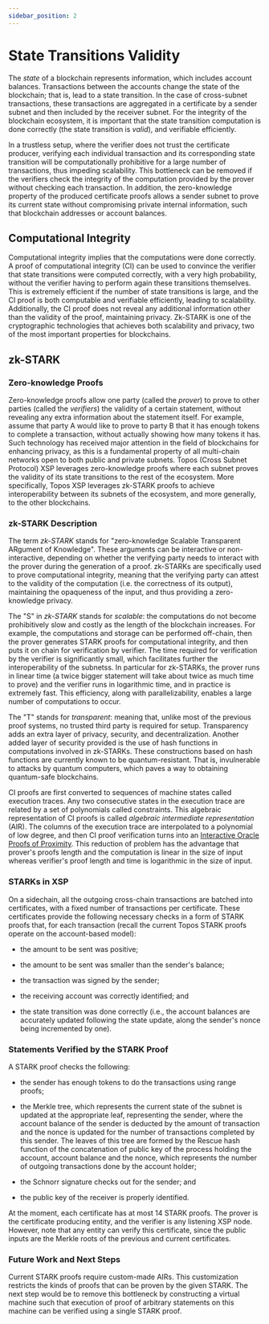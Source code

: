 ```yaml
---
sidebar_position: 2
---
```


# State Transitions Validity

The _state_ of a blockchain represents information, which includes account balances. Transactions between the accounts change the state of the blockchain; that is, lead to a state transition. In the case of cross-subnet transactions, these transactions are aggregated in a certificate by a sender subnet and then included by the receiver subnet. For the integrity of the blockchain ecosystem, it is important that the state transition computation is done correctly (the state transition is _valid_), and verifiable efficiently.

In a trustless setup, where the verifier does not trust the certificate producer, verifying each individual transaction and its corresponding state transition will be computationally prohibitive for a large number of transactions, thus impeding scalability. This bottleneck can be removed if the verifiers check the integrity of the computation provided by the prover without checking each transaction. In addition, the zero-knowledge property of the produced certificate proofs allows a sender subnet to prove its current state without compromising private internal information, such that blockchain addresses or account balances.

## Computational Integrity

Computational integrity implies that the computations were done correctly. A proof of computational integrity (CI) can be used to convince the verifier that state transitions were computed correctly, with a very high probability, without the verifier having to perform again these transitions themselves. This is extremely efficient if the number of state transitions is large, and the CI proof is both computable and verifiable efficiently, leading to scalability. Additionally, the CI proof does not reveal any additional information other than the validity of the proof, maintaining privacy. Zk-STARK is one of the cryptographic technologies that achieves both scalability and privacy, two of the most important properties for blockchains.

## zk-STARK

### Zero-knowledge Proofs

Zero-knowledge proofs allow one party (called the _prover_) to prove to other parties (called the _verifiers_) the validity of a certain statement, without revealing any extra information about the statement itself. For example, assume that party A would like to prove to party B that it has enough tokens to complete a transaction, without actually showing how many tokens it has. Such technology has received major attention in the field of blockchains for enhancing privacy, as this is a fundamental property of all multi-chain networks open to both public and private subnets. Topos (Cross Subnet Protocol) XSP leverages zero-knowledge proofs where each subnet proves the validity of its state transitions to the rest of the ecosystem. More specifically, Topos XSP leverages zk-STARK proofs to achieve interoperability between its subnets of the ecosystem, and more generally, to the other blockchains.

### zk-STARK Description

The term _zk-STARK_ stands for "zero-knowledge Scalable Transparent ARgument of Knowledge". These arguments can be interactive or non-interactive, depending on whether the verifying party needs to interact with the prover during the generation of a proof. zk-STARKs are specifically used to prove computational integrity, meaning that the verifying party can attest to the validity of the computation (i.e. the correctness of its output), maintaining the opaqueness of the input, and thus providing a zero-knowledge privacy.

The "S" in _zk-STARK_ stands for _scalable_: the computations do not become prohibitively slow and costly as the length of the blockchain increases. For example, the computations and storage can be performed off-chain, then the prover generates STARK proofs for computational integrity, and then puts it on chain for verification by verifier. The time required for verification by the verifier is significantly small, which facilitates further the interoperability of the subnetss. In particular for zk-STARKs, the prover runs in linear time (a twice bigger statement will take about twice as much time to prove) and the verifier runs in logarithmic time, and in practice is extremely fast. This efficiency, along with parallelizability, enables a large number of computations to occur.

The "T" stands for _transparent_: meaning that, unlike most of the previous proof systems, no trusted third party is required for setup. Transparency adds an extra layer of privacy, security, and decentralization. Another added layer of security provided is the use of hash functions in computations involved in zk-STARKs. These constructions based on hash functions are currently known to be quantum-resistant. That is, invulnerable to attacks by quantum computers, which paves a way to obtaining quantum-safe blockchains.

CI proofs are first converted to sequences of machine states called execution traces. Any two consecutive states in the execution trace are related by a set of polynomials called constraints. This algebraic representation of CI proofs is called _algebraic intermediate representation_ (AIR). The columns of the execution trace are interpolated to a polynomial of low degree, and then CI proof verification turns into an [Interactive Oracle Proofs of Proximity](https://eccc.weizmann.ac.il/report/2017/134/download/). This reduction of problem has the advantage that prover's proofs length and the computation is linear in the size of input whereas verifier's proof length and time is logarithmic in the size of input.

### STARKs in XSP

On a sidechain, all the outgoing cross-chain transactions are batched into certificates, with a fixed number of transactions per certificate. These certificates provide the following necessary checks in a form of STARK proofs that, for each transaction (recall the current Topos STARK proofs operate on the account-based model):

- the amount to be sent was positive;

- the amount to be sent was smaller than the sender's balance;

- the transaction was signed by the sender;

- the receiving account was correctly identified; and

- the state transition was done correctly (i.e., the account balances are accurately updated following the state update, along the sender's nonce being incremented by one).

### Statements Verified by the STARK Proof

A STARK proof checks the following:

- the sender has enough tokens to do the transactions using range proofs;

- the Merkle tree, which represents the current state of the subnet is updated at the appropriate leaf, representing the sender, where the account balance of the sender is deducted by the amount of transaction and the nonce is updated for the number of transactions completed by this sender. The leaves of this tree are formed by the Rescue hash function of the concatenation of public key of the process holding the account, account balance and the nonce, which represents the number of outgoing transactions done by the account holder;

- the Schnorr signature checks out for the sender; and

- the public key of the receiver is properly identified.

At the moment, each certificate has at most 14 STARK proofs. The prover is the certificate producing entity, and the verifier is any listening XSP node. However, note that any entity can verify this certificate, since the public inputs are the Merkle roots of the previous and current certificates.

### Future Work and Next Steps

Current STARK proofs require custom-made AIRs. This customization restricts the kinds of proofs that can be proven by the given STARK. The next step would be to remove this bottleneck by constructing a virtual machine such that execution of proof of arbitrary statements on this machine can be verified using a single STARK proof.
